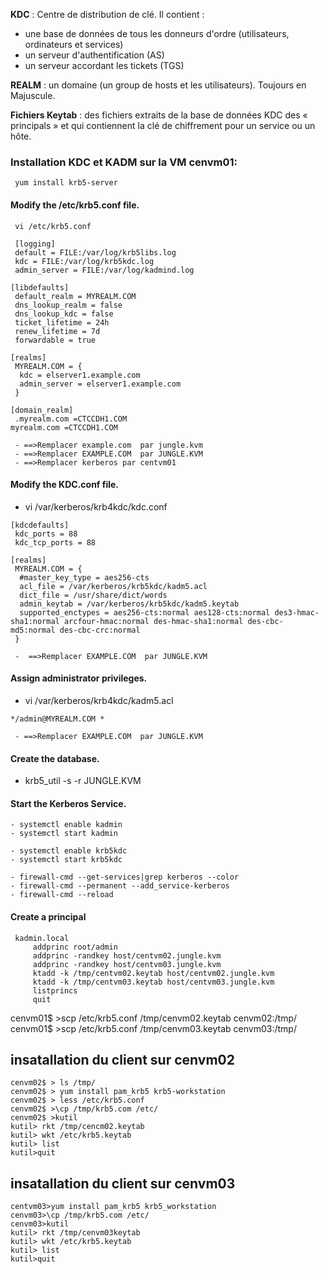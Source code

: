  
  **KDC** : Centre de distribution de clé. Il contient :
   - une base de données de tous les donneurs d'ordre (utilisateurs, ordinateurs et services)
   - un serveur d'authentification (AS)
   - un serveur accordant les tickets (TGS)
 
 **REALM** : un domaine (un group de hosts et les utilisateurs). Toujours en Majuscule.
 
 **Fichiers Keytab** :  des fichiers extraits de la base de données KDC des « principals » et qui contiennent la clé de chiffrement pour un service ou un hôte.
 
 
 ### Installation KDC et KADM sur la VM cenvm01:

```
 yum install krb5-server
```
#### Modify the /etc/krb5.conf file.

```
 vi /etc/krb5.conf  
```

```
 [logging]
 default = FILE:/var/log/krb5libs.log
 kdc = FILE:/var/log/krb5kdc.log
 admin_server = FILE:/var/log/kadmind.log

[libdefaults]
 default_realm = MYREALM.COM
 dns_lookup_realm = false
 dns_lookup_kdc = false
 ticket_lifetime = 24h
 renew_lifetime = 7d
 forwardable = true

[realms]
 MYREALM.COM = {
  kdc = elserver1.example.com
  admin_server = elserver1.example.com
 }

[domain_realm]
 .myrealm.com =CTCCDH1.COM
myrealm.com =CTCCDH1.COM
```
     - ==>Remplacer example.com  par jungle.kvm
     - ==>Remplacer EXAMPLE.COM  par JUNGLE.KVM
     - ==>Remplacer kerberos par centvm01

#### Modify the KDC.conf file.
- vi /var/kerberos/krb4kdc/kdc.conf
```
[kdcdefaults]
 kdc_ports = 88
 kdc_tcp_ports = 88

[realms]
 MYREALM.COM = {
  #master_key_type = aes256-cts
  acl_file = /var/kerberos/krb5kdc/kadm5.acl
  dict_file = /usr/share/dict/words
  admin_keytab = /var/kerberos/krb5kdc/kadm5.keytab
  supported_enctypes = aes256-cts:normal aes128-cts:normal des3-hmac-sha1:normal arcfour-hmac:normal des-hmac-sha1:normal des-cbc-md5:normal des-cbc-crc:normal
 }
```
     -  ==>Remplacer EXAMPLE.COM  par JUNGLE.KVM
#### Assign administrator privileges.
-  vi /var/kerberos/krb4kdc/kadm5.acl
```
*/admin@MYREALM.COM *
```
     - ==>Remplacer EXAMPLE.COM  par JUNGLE.KVM
#### Create the database.
- krb5_util -s -r JUNGLE.KVM
#### Start the Kerberos Service.
```
- systemctl enable kadmin
- systemctl start kadmin

- systemctl enable krb5kdc
- systemctl start krb5kdc

- firewall-cmd --get-services|grep kerberos --color
- firewall-cmd --permanent --add_service-kerberos
- firewall-cmd --reload
```

#### Create a principal
```
 kadmin.local
     addprinc root/admin  
     addprinc -randkey host/centvm02.jungle.kvm
     addprinc -randkey host/centvm03.jungle.kvm
     ktadd -k /tmp/centvm02.keytab host/centvm02.jungle.kvm
     ktadd -k /tmp/centvm03.keytab host/centvm03.jungle.kvm
     listprincs
     quit
```

cenvm01$ >scp /etc/krb5.conf /tmp/cenvm02.keytab cenvm02:/tmp/
cenvm01$ >scp /etc/krb5.conf /tmp/cenvm03.keytab cenvm03:/tmp/

## insatallation du client sur cenvm02
```
cenvm02$ > ls /tmp/
cenvm02$ > yum install pam_krb5 krb5-workstation
cenvm02$ > less /etc/krb5.conf
cenvm02$ >\cp /tmp/krb5.com /etc/
cenvm02$ >kutil
kutil> rkt /tmp/cencm02.keytab
kutil> wkt /etc/krb5.keytab
kutil> list
kutil>quit
```

## insatallation du client sur cenvm03
```
centvm03>yum install pam_krb5 krb5_workstation
cenvm03>\cp /tmp/krb5.com /etc/
cenvm03>kutil
kutil> rkt /tmp/cenvm03keytab
kutil> wkt /etc/krb5.keytab
kutil> list
kutil>quit
```









